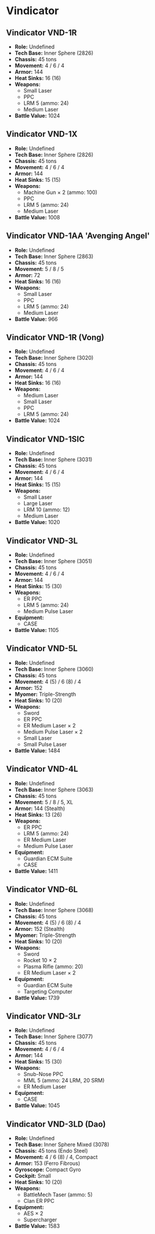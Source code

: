 # Vindicator
## Vindicator VND-1R
- **Role:** Undefined
- **Tech Base:** Inner Sphere (2826)
- **Chassis:** 45 tons
- **Movement:** 4 / 6 / 4
- **Armor:** 144
- **Heat Sinks:** 16 (16)
- **Weapons:**
  - Small Laser
  - PPC
  - LRM 5 (ammo: 24)
  - Medium Laser
- **Battle Value:** 1024

## Vindicator VND-1X
- **Role:** Undefined
- **Tech Base:** Inner Sphere (2826)
- **Chassis:** 45 tons
- **Movement:** 4 / 6 / 4
- **Armor:** 144
- **Heat Sinks:** 15 (15)
- **Weapons:**
  - Machine Gun × 2 (ammo: 100)
  - PPC
  - LRM 5 (ammo: 24)
  - Medium Laser
- **Battle Value:** 1008

## Vindicator VND-1AA 'Avenging Angel'
- **Role:** Undefined
- **Tech Base:** Inner Sphere (2863)
- **Chassis:** 45 tons
- **Movement:** 5 / 8 / 5
- **Armor:** 72
- **Heat Sinks:** 16 (16)
- **Weapons:**
  - Small Laser
  - PPC
  - LRM 5 (ammo: 24)
  - Medium Laser
- **Battle Value:** 966

## Vindicator VND-1R (Vong)
- **Role:** Undefined
- **Tech Base:** Inner Sphere (3020)
- **Chassis:** 45 tons
- **Movement:** 4 / 6 / 4
- **Armor:** 144
- **Heat Sinks:** 16 (16)
- **Weapons:**
  - Medium Laser
  - Small Laser
  - PPC
  - LRM 5 (ammo: 24)
- **Battle Value:** 1024

## Vindicator VND-1SIC
- **Role:** Undefined
- **Tech Base:** Inner Sphere (3031)
- **Chassis:** 45 tons
- **Movement:** 4 / 6 / 4
- **Armor:** 144
- **Heat Sinks:** 15 (15)
- **Weapons:**
  - Small Laser
  - Large Laser
  - LRM 10 (ammo: 12)
  - Medium Laser
- **Battle Value:** 1020

## Vindicator VND-3L
- **Role:** Undefined
- **Tech Base:** Inner Sphere (3051)
- **Chassis:** 45 tons
- **Movement:** 4 / 6 / 4
- **Armor:** 144
- **Heat Sinks:** 15 (30)
- **Weapons:**
  - ER PPC
  - LRM 5 (ammo: 24)
  - Medium Pulse Laser
- **Equipment:**
  - CASE
- **Battle Value:** 1105

## Vindicator VND-5L
- **Role:** Undefined
- **Tech Base:** Inner Sphere (3060)
- **Chassis:** 45 tons
- **Movement:** 4 (5) / 6 (8) / 4
- **Armor:** 152
- **Myomer:** Triple-Strength
- **Heat Sinks:** 10 (20)
- **Weapons:**
  - Sword
  - ER PPC
  - ER Medium Laser × 2
  - Medium Pulse Laser × 2
  - Small Laser
  - Small Pulse Laser
- **Battle Value:** 1484

## Vindicator VND-4L
- **Role:** Undefined
- **Tech Base:** Inner Sphere (3063)
- **Chassis:** 45 tons
- **Movement:** 5 / 8 / 5, XL
- **Armor:** 144 (Stealth)
- **Heat Sinks:** 13 (26)
- **Weapons:**
  - ER PPC
  - LRM 5 (ammo: 24)
  - ER Medium Laser
  - Medium Pulse Laser
- **Equipment:**
  - Guardian ECM Suite
  - CASE
- **Battle Value:** 1411

## Vindicator VND-6L
- **Role:** Undefined
- **Tech Base:** Inner Sphere (3068)
- **Chassis:** 45 tons
- **Movement:** 4 (5) / 6 (8) / 4
- **Armor:** 152 (Stealth)
- **Myomer:** Triple-Strength
- **Heat Sinks:** 10 (20)
- **Weapons:**
  - Sword
  - Rocket 10 × 2
  - Plasma Rifle (ammo: 20)
  - ER Medium Laser × 2
- **Equipment:**
  - Guardian ECM Suite
  - Targeting Computer
- **Battle Value:** 1739

## Vindicator VND-3Lr
- **Role:** Undefined
- **Tech Base:** Inner Sphere (3077)
- **Chassis:** 45 tons
- **Movement:** 4 / 6 / 4
- **Armor:** 144
- **Heat Sinks:** 15 (30)
- **Weapons:**
  - Snub-Nose PPC
  - MML 5 (ammo: 24 LRM, 20 SRM)
  - ER Medium Laser
- **Equipment:**
  - CASE
- **Battle Value:** 1045

## Vindicator VND-3LD (Dao)
- **Role:** Undefined
- **Tech Base:** Inner Sphere Mixed (3078)
- **Chassis:** 45 tons (Endo Steel)
- **Movement:** 4 / 6 (8) / 4, Compact
- **Armor:** 153 (Ferro Fibrous)
- **Gyroscope:** Compact Gyro
- **Cockpit:** Small
- **Heat Sinks:** 10 (20)
- **Weapons:**
  - BattleMech Taser (ammo: 5)
  - Clan ER PPC
- **Equipment:**
  - AES × 2
  - Supercharger
- **Battle Value:** 1583

